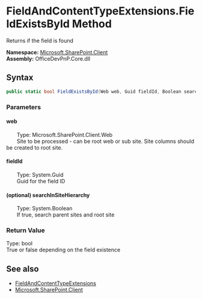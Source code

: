 # FieldAndContentTypeExtensions.FieldExistsById Method  
 Returns if the field is found   

**Namespace:** [Microsoft.SharePoint.Client](Microsoft.SharePoint.Client.md)  
**Assembly:** OfficeDevPnP.Core.dll  
## Syntax
```C#
public static bool FieldExistsById(Web web, Guid fieldId, Boolean searchInSiteHierarchy)
```
### Parameters
#### web  
&emsp;&emsp;Type: Microsoft.SharePoint.Client.Web  
&emsp;&emsp;Site to be processed - can be root web or sub site. Site columns should be created to root site.  

  

#### fieldId  
&emsp;&emsp;Type: System.Guid  
&emsp;&emsp;Guid for the field ID  

  

#### (optional) searchInSiteHierarchy  
&emsp;&emsp;Type: System.Boolean  
&emsp;&emsp;If true, search parent sites and root site  

  

### Return Value
Type: bool  
True or false depending on the field existence  


## See also
- [FieldAndContentTypeExtensions](Microsoft.SharePoint.Client.FieldAndContentTypeExtensions.md) 
- [Microsoft.SharePoint.Client](Microsoft.SharePoint.Client.md) 
